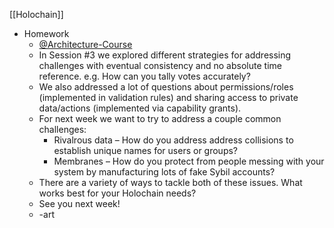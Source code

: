 [[Holochain]]

- Homework
    - [@Architecture-Course](https://forum.holochain.org/groups/architecture-course)
    - In Session #3 we explored different strategies for addressing challenges with eventual consistency and no absolute time reference. e.g. How can you tally votes accurately?
    - We also addressed a lot of questions about permissions/roles (implemented in validation rules) and sharing access to private data/actions (implemented via capability grants).
    - For next week we want to try to address a couple common challenges:
        - Rivalrous data – How do you address address collisions to establish unique names for users or groups?
        - Membranes – How do you protect from people messing with your system by manufacturing lots of fake Sybil accounts?
    - There are a variety of ways to tackle both of these issues. What works best for your Holochain needs?
    - See you next week!
    - -art
